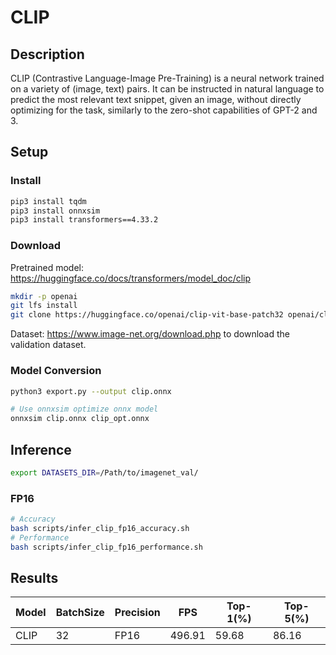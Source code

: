 # CLIP

## Description

CLIP (Contrastive Language-Image Pre-Training) is a neural network trained on a variety of (image, text) pairs. It can be instructed in natural language to predict the most relevant text snippet, given an image, without directly optimizing for the task, similarly to the zero-shot capabilities of GPT-2 and 3.

## Setup

### Install

```bash
pip3 install tqdm
pip3 install onnxsim
pip3 install transformers==4.33.2
```

### Download

Pretrained model: <https://huggingface.co/docs/transformers/model_doc/clip>

```bash
mkdir -p openai
git lfs install
git clone https://huggingface.co/openai/clip-vit-base-patch32 openai/clip-vit-base-patch32
```

Dataset: <https://www.image-net.org/download.php> to download the validation dataset.

### Model Conversion

```bash
python3 export.py --output clip.onnx

# Use onnxsim optimize onnx model
onnxsim clip.onnx clip_opt.onnx
```

## Inference

```bash
export DATASETS_DIR=/Path/to/imagenet_val/
```

### FP16

```bash
# Accuracy
bash scripts/infer_clip_fp16_accuracy.sh
# Performance
bash scripts/infer_clip_fp16_performance.sh
```

## Results

Model |BatchSize  |Precision |FPS       |Top-1(%)  |Top-5(%)
------|-----------|----------|----------|----------|--------
CLIP  |    32     |   FP16   | 496.91   |  59.68   | 86.16
